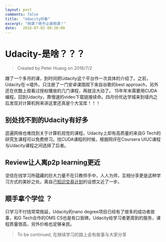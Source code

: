 ```yaml
---
layout: post
comments: false
title:  "Udacity印象"
excerpt: "网课？绝不止是网课！"
date:   2016-07-02 00:20:00
---
```


# Udacity-是啥？？？
> Created by Peter Huang on 2016/7/2

蹭了一个多月的课，到时间把Udacity这个平台作一次具体的介绍了。之前，Udacity在->墙外，只注册了一门安卓课围观下来自谷歌的best approach，另外还在优酷上观看过授权播放的几门课程，再就没大动了。
15年年末需要用CUDA编程，回到Udacity，靠慢速的video下载链接续命。四月份优达学城来到墙内之后发现对计算机狗来讲这里还真是个大宝库！！！

## 别处找不到的Udacity有好多
逛遍网络也难找到关于计算机视觉的课程，Udacity上却有高质量的来自G Tech的研究生课程可以免费修习。找CUDA课程的时候，根据网评在Coursera UIUC课程与Udacity课程之间选择了后者。

## Review让人离p2p learning更近
坚信在线学习所蕴藏的巨大力量不在只教师手中，人人为师，互相分享更是这种学习方式的美妙之处。离自己[知识交易计划](http://mp.weixin.qq.com/s?__biz=MjM5NzE3NDAxMQ==&mid=207327380&idx=1&sn=f6ddc0aeda6ff2b47ddd13772696fedc#rd)的设想又近了一步。

## 顺手拿个学位 ？
只学习不付钱常常拖延，Udacity的nano degree项目已经有了很多的成功者故事，和G Tech合作的OMS CS也是有口皆碑。Udacity给学习者更周到的服务，课程质量很高，另外价格也足够亲民。

> To be continued, 在继续学习的路上会有故事与大家分享